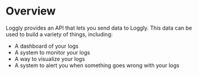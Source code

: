 # Overview

Loggly provides an API that lets you send data to Loggly. This data can be used to build a variety of things, including:

- A dashboard of your logs
- A system to monitor your logs
- A way to visualize your logs
- A system to alert you when something goes wrong with your logs
